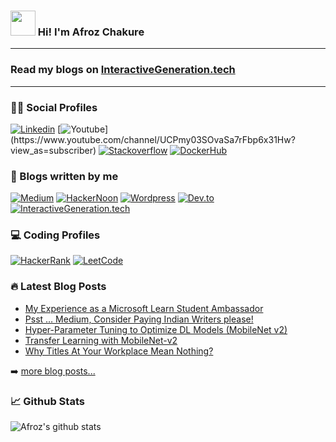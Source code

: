 <h3 align='left'><img src="https://github.com/afrozchakure/afrozchakure/blob/master/assets/wave.gif" width="40px"> Hi! I'm Afroz Chakure</h3><hr>

### Read my blogs on [InteractiveGeneration.tech](https://interactivegeneration.tech) 

<hr>
<h3 align='left'>👨‍💻 Social Profiles</h3>
<div align='left'> 

[![Linkedin](https://img.shields.io/badge/linkedin-%230077B5.svg?&style=for-the-badge&logo=linkedin&logoColor=white)](https://www.linkedin.com/in/afroz-chakure-489780168/)
[![Youtube](https://img.shields.io/badge/youtube-%23FF0000.svg?&style=for-the-badge&logo=youtube&logoColor=white")](https://www.youtube.com/channel/UCPmy03SOvaSa7rFbp6x31Hw?view_as=subscriber)
[![Stackoverflow](https://img.shields.io/badge/Stack%20Overflow-%23FF5722.svg?&style=for-the-badge&logo=stackoverflow&logoColor=white)](https://stackoverflow.com/users/10404589/afroz-chakure)
[![DockerHub](https://img.shields.io/badge/Docker%20Hub-%230077B5.svg?&style=for-the-badge&logo=docker&logoColor=white)](https://hub.docker.com/u/afrozchakure)

</div>

<h3 align='left'>📜 Blogs written by me</h3>
<div align='left'> 

[![Medium](https://img.shields.io/badge/medium-%2312100E.svg?&style=for-the-badge&logo=medium&logoColor=white)](https://medium.com/@afrozchakure)
[![HackerNoon](https://img.shields.io/badge/Hacker%20Noon-%23239120.svg?&style=for-the-badge&logo=hackernoon&logoColor=white)](https://hackernoon.com/u/afroz-chakure)
[![Wordpress](https://img.shields.io/badge/Blog-%230077B5.svg?&style=for-the-badge&logo=wordpress&logoColor=white)](https://hardtasksin.wordpress.com)
[![Dev.to](https://img.shields.io/badge/Dev-%2312100E.svg?&style=for-the-badge&logo=dev.to&logoColor=white)](https://dev.to/afrozchakure)
[![InteractiveGeneration.tech](https://img.shields.io/badge/Interactive-Generation.tech-%23FF0000.svg?&style=for-the-badge&logo=Interactive-Generation&logoColor=red)](https://interactivegeneration.tech/)

</div>

<h3 align='left'>💻 Coding Profiles</h3>
<div align='left'> 

[![HackerRank](https://img.shields.io/badge/HackerRank-%23239120.svg?&style=for-the-badge&logo=hackerrank&logoColor=white)](https://www.hackerrank.com/aaaanchakure?hr_r=1)
[![LeetCode](https://img.shields.io/badge/LeetCode-%13580900.svg?&style=for-the-badge&logo=Leetcode&logoColor=white)](https://leetcode.com/afrozchakure/)
</div>


<div align='left'>

<h3 align='left'>🔥 Latest Blog Posts </h3> 
</div>

<div align="left">

<!-- Medium:START -->
- [My Experience as a Microsoft Learn Student Ambassador](https://afrozchakure.medium.com/my-experience-as-a-microsoft-learn-student-ambassador-9e051a7ea885?source=rss-e956e8d58684------2)
- [Psst … Medium,  Consider Paying Indian Writers please!](https://afrozchakure.medium.com/psst-medium-consider-paying-indian-writers-please-9dfc21a830c5?source=rss-e956e8d58684------2)
- [Hyper-Parameter Tuning to Optimize DL Models &lpar;MobileNet v2&rpar;](https://afrozchakure.medium.com/hyper-parameter-tuning-to-optimize-dl-models-mobilenet-v2-511463aae764?source=rss-e956e8d58684------2)
- [Transfer Learning with MobileNet-v2](https://afrozchakure.medium.com/transfer-learning-with-mobilenet-v2-5cc7cd2729ce?source=rss-e956e8d58684------2)
- [Why Titles At Your Workplace Mean Nothing?](https://afrozchakure.medium.com/why-your-titles-at-work-mean-nothing-90a43634cd4b?source=rss-e956e8d58684------2)
<!-- Medium:END -->

➡️ [more blog posts...](https://medium.com/@aaaanchakure)

</div>

### 📈 Github Stats 
<p align="left">

![Afroz's github stats](https://github-readme-stats.vercel.app/api?username=afrozchakure&count_private=true&show_icons=true&theme=graywhite&line_height=25)
</p>
